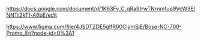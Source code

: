https://docs.google.com/document/d/1K63Fv_C_qRaStrwTNrnmfup9VcW3ElNNTr2kTf-A6bE/edit

https://www.figma.com/file/4JSDTZDE5gIfR00CiymSjE/Bose-NC-700-Promo_En?node-id=0%3A1
